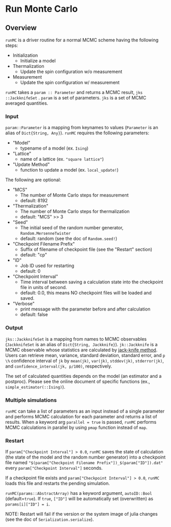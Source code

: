 # Run Monte Carlo

## Overview

`runMC` is a driver routine for a normal MCMC scheme having the following steps:

- Initialization
    - Initialize a model
- Thermalization
    - Update the spin configuration w/o measurement
- Measurement
    - Update the spin configuration w/  measurement

`runMC` takes a `param :: Parameter` and returns a MCMC result, `jks ::JackknifeSet` .
`param` is a set of parameters.
`jks` is a set of MCMC averaged quantities.

### Input
`param::Parameter` is a mapping from keynames to values (`Parameter` is an alias of `Dict{String, Any}`).
`runMC` requires the following parameters:

- "Model"
    - typename of a model (ex. `Ising`)
- "Lattice"
    - name of a lattice (ex. `"square lattice"`)
- "Update Method"
    - function to update a model (ex. `local_update!`)

The following are optional:

- "MCS"
    - The number of Monte Carlo steps for measurement
    - default: 8192
- "Thermalization"
    - The number of Monte Carlo steps for thermalization
    - default: "MCS" >> 3
- "Seed"
    - The initial seed of the random number generator, `Random.MersenneTwister`
    - default: random (see the doc of `Random.seed!`)
- "Checkpoint Filename Prefix"
    - Suffix of filename of checkpoint file (see the "Restart" section)
    - default: "cp"
- "ID"
    - Job ID used for restarting
    - default: 0
- "Checkpoint Interval"
    - Time interval between saving a calculation state into the checkpoint file in units of second.
    - default: 0.0, this means NO checkpoint files will be loaded and saved.
- "Verbose"
    - print message with the parameter before and after calculation
    - default: false

### Output
`jks::JackknifeSet` is a mapping from names to MCMC observables (`JackknifeSet` is an alias of `Dict{String, Jackknife}`).
`jk::Jackknife` is a MCMC observable whose statistics are calculated by [jack-knife method](https://en.wikipedia.org/wiki/Jackknife_resampling).
Users can retrieve mean, variance, standard deviation, standard error, and ``p \%`` confidence interval of `jk` by `mean(jk)`, `var(jk)`, `stddev(jk)`, `stderror(jk)`, and `confidence_interval(jk, p/100)`, respectively.

The set of calculated quantities depends on the model (an estimator and a postproc).
Please see the online document of specific functions (ex., `simple_estimator(::Ising)`).

### Multiple simulations
`runMC` can take a list of parameters as an input instead of a single parameter and performs MCMC calculation for each parameter and returns a list of results.
When a keyword arg `parallel = true` is passed, `runMC` performs MCMC calculations in parallel by using `pmap` function instead of `map`.

### Restart
If `param["Checkpoint Interval"] > 0.0`, `runMC` saves the state of calculation (the state of the model and the random number generator) into a checkpoint file named `"$(param["Checkpoint Filename Prefix"])_$(param["ID"]).dat"` every `param["Checkpoint Interval"]` seconds.

If a checkpoint file exists and `param["Checkpoint Interval"] > 0.0`, `runMC` loads this file and restarts the pending simulation.

`runMC(params::AbstractArray)` has a keyword argument, `autoID::Bool` (default=`true`).
If `true`, `["ID"]` will be automatically set (overwritten) as `params[i]["ID"] = i`.

NOTE: Restart will fail if the version or the system image of julia changes (see the doc of `Serialization.serialize`).

